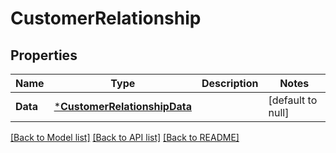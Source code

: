 # CustomerRelationship

## Properties
Name | Type | Description | Notes
------------ | ------------- | ------------- | -------------
**Data** | [***CustomerRelationshipData**](CustomerRelationship_data.md) |  | [default to null]

[[Back to Model list]](../README.md#documentation-for-models) [[Back to API list]](../README.md#documentation-for-api-endpoints) [[Back to README]](../README.md)

